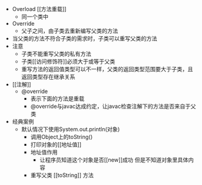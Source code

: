 - Overload [[方法重载]]
	- 同一个类中
- Override
	- 父子之间，由子类去重新编写父类的方法
- 当父类的方法不符合子类的需求时，子类可以重写父类的方法
- 注意
	- 子类不能重写父类的私有方法
	- 子类[[访问修饰符]]必须大于或等于父类
	- 重写方法的返回值类型可以不一样，父类的返回类型范围要大于子类，且 返回类型存在继承关系
- [[注解]]
	- @override
		- 表示下面的方法是重载
		- @override与javac达成约定，让javac检查注解下的方法是否来自于父类
- 经典案例
	- 默认情况下使用System.out.println(对象)
		- 调用Object上的toString()
		- 打印对象的[[地址值]]
		- 地址值作用
			- 让程序员知道这个对象是否[[new]]成功
			  但是不知道对象里具体内容
		- 重写父类 [[toString]] 方法